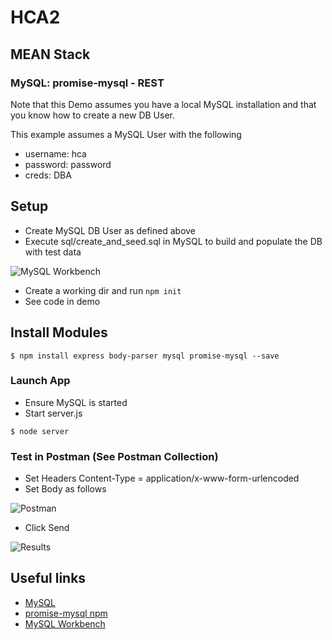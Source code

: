 # HCA2
## MEAN Stack
### MySQL: promise-mysql - REST

Note that this Demo assumes you have a local MySQL installation and that you know how to create a new DB User. 

This example assumes a MySQL User with the following
+ username: hca
+ password: password
+ creds: DBA

## Setup
+ Create MySQL DB User as defined above
+ Execute sql/create_and_seed.sql in MySQL to build and populate the DB with test data

![MySQL Workbench](img/mysql_workbench.png?raw=true "MySQL Workbench")

+ Create a working dir and run ```npm init```
+ See code in demo

## Install Modules
```
$ npm install express body-parser mysql promise-mysql --save
```

### Launch App
+ Ensure MySQL is started
+ Start server.js
```
$ node server
```


### Test in Postman (See Postman Collection)
+ Set Headers Content-Type = application/x-www-form-urlencoded
+ Set Body as follows

![Postman](img/postman.png?raw=true "Postman")

+ Click Send

![Results](img/results.png?raw=true "Results")




## Useful links
* [MySQL](https://www.mysql.com/)
* [promise-mysql npm](https://www.npmjs.com/package/promise-mysql)
* [MySQL Workbench](https://www.mysql.com/products/workbench/)